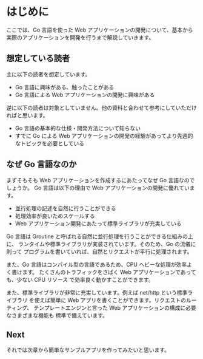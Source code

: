 # はじめに

ここでは、Go 言語を使った Web アプリケーションの開発について、基本から
実際のアプリケーションを開発を行うまで解説していきます。

## 想定している読者

主に以下の読者を想定しています。

* Go 言語に興味がある、触ったことがある
* Go 言語による Web アプリケーションの開発に興味がある

逆に以下の読者は対象としていません。他の資料と合わせて参考にしていただければと思います。

* Go 言語の基本的な仕様・開発方法について知らない
* すでに Go による Web アプリケーションの開発の経験があってより先週的なトピックを必要としている

## なぜ Go 言語なのか

まずそもそも Web アプリケーションを作成するにあたってなぜ Go 言語なのでしょうか。
Go 言語は以下の理由で Web アプリケーションの開発に優れています。

* 並行処理の記述を自然に行うことができる
* 処理効率が良いためスケールする
* Web アプリケーション開発にあたって標準ライブラリが充実している

Go 言語は Groutine と呼ばれる自然に並行処理を行うことができる仕組みの上に、
ランタイムや標準ライブラリが実装されています。そのため、Go の流儀に則って
プログラムを書いていれば、自然とリクエストが平行に処理されます。

また、Go 言語はコンパイル型の言語であるため、CPU ヘビーな処理が効率よく書けます。
たくさんのトラフィックをさばく Web アプリケーションであっても、少ない CPU リソース
で効率良く動かすことができます。

また、標準ライブラリが非常に充実しています。例えば net/http という標準ライブラリ
を使えば簡単に Web アプリを書くことができます。リクエストのルーティング、
テンプレートエンジンと言った Web アプリケーションの構成に必要なさまざまな機能も
標準で備えています。

## Next

それでは次章から簡単なサンプルアプリを作ってみたいと思います。

